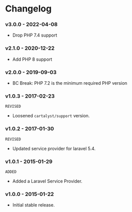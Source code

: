 # Changelog

### v3.0.0 - 2022-04-08

- Drop PHP 7.4 support

### v2.1.0 - 2020-12-22

- Add PHP 8 support

### v2.0.0 - 2019-09-03

- BC Break: PHP 7.2 is the minimum required PHP version

### v1.0.3 - 2017-02-23

`REVISED`

- Loosened `cartalyst/support` version.

### v1.0.2 - 2017-01-30

`REVISED`

- Updated service provider for laravel 5.4.

### v1.0.1 - 2015-01-29

`ADDED`

- Added a Laravel Service Provider.

### v1.0.0 - 2015-01-22

- Initial stable release.
